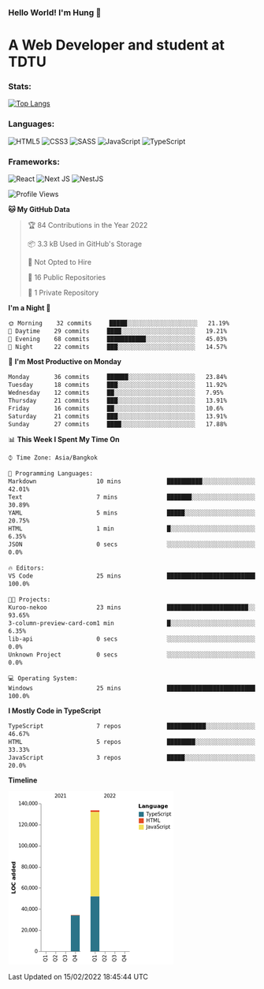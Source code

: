 ### Hello World! I'm Hung :wave:

# A Web Developer and student at TDTU

### Stats:
[![Top Langs](https://github-readme-stats.vercel.app/api/top-langs/?username=Kuroo-nekoo&layout=compact)](https://github.com/anuraghazra/github-readme-stats)

### Languages:
![HTML5](https://img.shields.io/badge/html5-%23E34F26.svg?style=for-the-badge&logo=html5&logoColor=%23E34F26&color=white)
![CSS3](https://img.shields.io/badge/css3-%231572B6.svg?style=for-the-badge&logo=css3&logoColor=%231572B6&color=white)
![SASS](https://img.shields.io/badge/SASS-hotpink.svg?style=for-the-badge&logo=SASS&logoColor=hotpink&color=white)
![JavaScript](https://img.shields.io/badge/javascript-%23323330.svg?style=for-the-badge&logo=javascript&logoColor=%23F7DF1E&color=white)
![TypeScript](https://img.shields.io/badge/typescript-%23007ACC.svg?style=for-the-badge&logo=typescript&logoColor=%23007ACC&color=white)  

### Frameworks:
![React](https://img.shields.io/badge/react-%2320232a.svg?style=for-the-badge&logo=react&logoColor=%%2361DAFB&color=white)
![Next JS](https://img.shields.io/badge/Next-black?style=for-the-badge&logo=next.js&logoColor=black&color=white)
![NestJS](https://img.shields.io/badge/nestjs-%23E0234E.svg?style=for-the-badge&logo=nestjs&logoColor=%23E0234E&color=white)  

<!--START_SECTION:waka-->
![Profile Views](http://img.shields.io/badge/Profile%20Views-141-blue)

**🐱 My GitHub Data** 

> 🏆 84 Contributions in the Year 2022
 > 
> 📦 3.3 kB Used in GitHub's Storage 
 > 
> 🚫 Not Opted to Hire
 > 
> 📜 16 Public Repositories 
 > 
> 🔑 1 Private Repository 
 > 
**I'm a Night 🦉** 

```text
🌞 Morning    32 commits     █████░░░░░░░░░░░░░░░░░░░░   21.19% 
🌆 Daytime    29 commits     ████░░░░░░░░░░░░░░░░░░░░░   19.21% 
🌃 Evening    68 commits     ███████████░░░░░░░░░░░░░░   45.03% 
🌙 Night      22 commits     ███░░░░░░░░░░░░░░░░░░░░░░   14.57%

```
📅 **I'm Most Productive on Monday** 

```text
Monday       36 commits     ██████░░░░░░░░░░░░░░░░░░░   23.84% 
Tuesday      18 commits     ███░░░░░░░░░░░░░░░░░░░░░░   11.92% 
Wednesday    12 commits     ██░░░░░░░░░░░░░░░░░░░░░░░   7.95% 
Thursday     21 commits     ███░░░░░░░░░░░░░░░░░░░░░░   13.91% 
Friday       16 commits     ██░░░░░░░░░░░░░░░░░░░░░░░   10.6% 
Saturday     21 commits     ███░░░░░░░░░░░░░░░░░░░░░░   13.91% 
Sunday       27 commits     ████░░░░░░░░░░░░░░░░░░░░░   17.88%

```


📊 **This Week I Spent My Time On** 

```text
⌚︎ Time Zone: Asia/Bangkok

💬 Programming Languages: 
Markdown                 10 mins             ██████████░░░░░░░░░░░░░░░   42.01% 
Text                     7 mins              ███████░░░░░░░░░░░░░░░░░░   30.89% 
YAML                     5 mins              █████░░░░░░░░░░░░░░░░░░░░   20.75% 
HTML                     1 min               █░░░░░░░░░░░░░░░░░░░░░░░░   6.35% 
JSON                     0 secs              ░░░░░░░░░░░░░░░░░░░░░░░░░   0.0%

🔥 Editors: 
VS Code                  25 mins             █████████████████████████   100.0%

🐱‍💻 Projects: 
Kuroo-nekoo              23 mins             ███████████████████████░░   93.65% 
3-column-preview-card-com1 min               █░░░░░░░░░░░░░░░░░░░░░░░░   6.35% 
lib-api                  0 secs              ░░░░░░░░░░░░░░░░░░░░░░░░░   0.0% 
Unknown Project          0 secs              ░░░░░░░░░░░░░░░░░░░░░░░░░   0.0%

💻 Operating System: 
Windows                  25 mins             █████████████████████████   100.0%

```

**I Mostly Code in TypeScript** 

```text
TypeScript               7 repos             ███████████░░░░░░░░░░░░░░   46.67% 
HTML                     5 repos             ████████░░░░░░░░░░░░░░░░░   33.33% 
JavaScript               3 repos             █████░░░░░░░░░░░░░░░░░░░░   20.0%

```


**Timeline**

![Chart not found](https://raw.githubusercontent.com/Kuroo-nekoo/Kuroo-nekoo/main/charts/bar_graph.png) 


 Last Updated on 15/02/2022 18:45:44 UTC
<!--END_SECTION:waka-->
